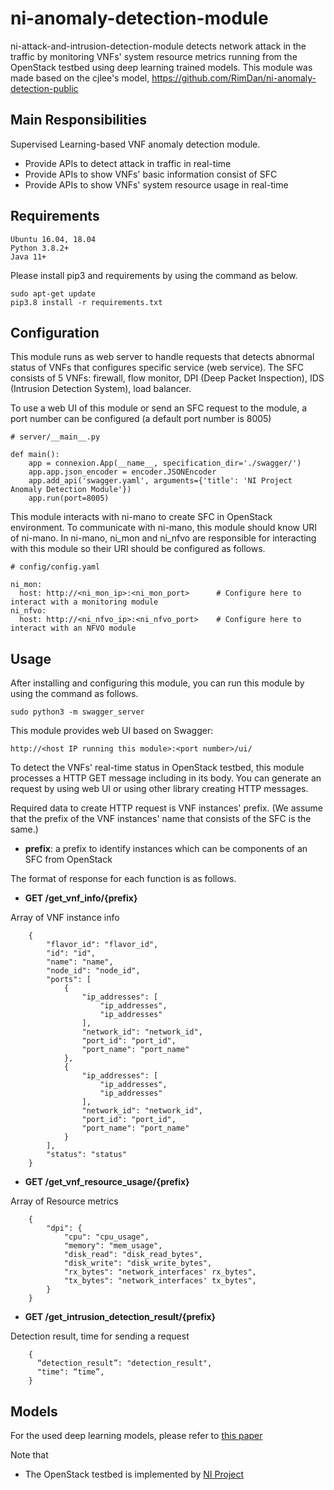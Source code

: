 # ni-anomaly-detection-module
ni-attack-and-intrusion-detection-module detects network attack in the traffic by monitoring VNFs' system resource metrics running from the OpenStack testbed using deep learning trained models. 
This module was made based on the cjlee's model, https://github.com/RimDan/ni-anomaly-detection-public

## Main Responsibilities
Supervised Learning-based VNF anomaly detection module.
- Provide APIs to detect attack in traffic in real-time
- Provide APIs to show VNFs' basic information consist of SFC
- Provide APIs to show VNFs' system resource usage in real-time

## Requirements
```
Ubuntu 16.04, 18.04
Python 3.8.2+
Java 11+
```

Please install pip3 and requirements by using the command as below.
```
sudo apt-get update
pip3.8 install -r requirements.txt
```

## Configuration
This module runs as web server to handle requests that detects abnormal status of VNFs that configures specific service (web service). The SFC consists of 5 VNFs: firewall, flow monitor, DPI (Deep Packet Inspection), IDS (Intrusion Detection System), load balancer.

To use a web UI of this module or send an SFC request to the module, a port number can be configured (a default port number is 8005)

```
# server/__main__.py

def main():
    app = connexion.App(__name__, specification_dir='./swagger/')
    app.app.json_encoder = encoder.JSONEncoder
    app.add_api('swagger.yaml', arguments={'title': 'NI Project Anomaly Detection Module'})
    app.run(port=8005)
```

This module interacts with ni-mano to create SFC in OpenStack environment.
To communicate with ni-mano, this module should know URI of ni-mano.
In ni-mano, ni_mon and ni_nfvo are responsible for interacting with this module so their URI should be configured as follows.

```
# config/config.yaml

ni_mon:
  host: http://<ni_mon_ip>:<ni_mon_port>      # Configure here to interact with a monitoring module
ni_nfvo:
  host: http://<ni_nfvo_ip>:<ni_nfvo_port>    # Configure here to interact with an NFVO module
```


## Usage

After installing and configuring this module, you can run this module by using the command as follows.

```
sudo python3 -m swagger_server
```

This module provides web UI based on Swagger:

```
http://<host IP running this module>:<port number>/ui/
```

To detect the VNFs' real-time status in OpenStack testbed, this module processes a HTTP GET message including in its body.
You can generate an request by using web UI or using other library creating HTTP messages.

Required data to create HTTP request is VNF instances' prefix.
(We assume that the prefix of the VNF instances' name that consists of the SFC is the same.)

- **prefix**: a prefix to identify instances which can be components of an SFC from OpenStack


The format of response for each function is as follows.


- **GET /get_vnf_info/{prefix}**

Array of VNF instance info

```
	{
    	"flavor_id": "flavor_id",
    	"id": "id",
    	"name": "name",
    	"node_id": "node_id",
    	"ports": [
      		{
	        	"ip_addresses": [
          			"ip_addresses",
          			"ip_addresses"
        		],
        		"network_id": "network_id",
        		"port_id": "port_id",
        		"port_name": "port_name"
      		},
      		{
        		"ip_addresses": [
          			"ip_addresses",
          			"ip_addresses"
        		],
        		"network_id": "network_id",
        		"port_id": "port_id",
        		"port_name": "port_name"
      		}
    	],
    	"status": "status"
  	}
```

- **GET /get_vnf_resource_usage/{prefix}**

Array of Resource metrics

```
    {
		"dpi": {
    		"cpu": "cpu_usage",
    		"memory": "mem_usage",
	    	"disk_read": "disk_read_bytes",
    		"disk_write": "disk_write_bytes",
    		"rx_bytes": "network_interfaces' rx_bytes",
    		"tx_bytes": "network_interfaces' tx_bytes",
  		}
    }
```

- **GET /get_intrusion_detection_result/{prefix}**

Detection result, time for sending a request

```
    {
      “detection_result”: "detection_result",
      "time": “time”,
    }
```


## Models
For the used deep learning models, please refer to [this paper](https://arxiv.org/pdf/2109.14276.pdf)

Note that
* The OpenStack testbed is implemented by [NI Project](https://github.com/dpnm-ni)
